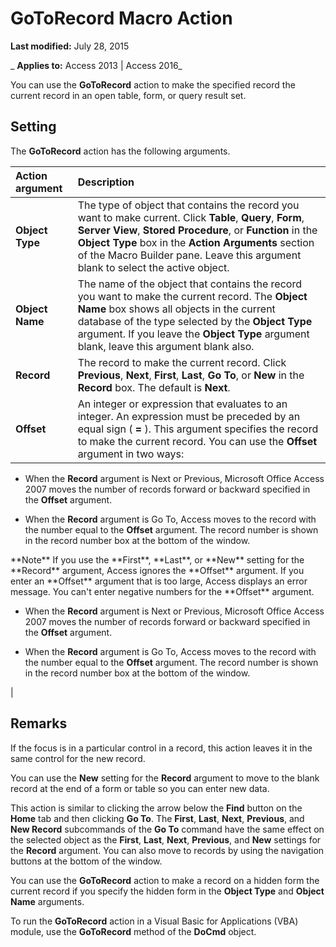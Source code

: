 
# GoToRecord Macro Action

 **Last modified:** July 28, 2015

 _ **Applies to:** Access 2013 | Access 2016_

You can use the  **GoToRecord** action to make the specified record the current record in an open table, form, or query result set.


## Setting

The  **GoToRecord** action has the following arguments.



|**Action argument**|**Description**|
|:-----|:-----|
|**Object Type**|The type of object that contains the record you want to make current. Click  **Table**,  **Query**,  **Form**,  **Server View**,  **Stored Procedure**, or  **Function** in the **Object Type** box in the **Action Arguments** section of the Macro Builder pane. Leave this argument blank to select the active object.|
|**Object Name**|The name of the object that contains the record you want to make the current record. The  **Object Name** box shows all objects in the current database of the type selected by the **Object Type** argument. If you leave the **Object Type** argument blank, leave this argument blank also.|
|**Record**|The record to make the current record. Click  **Previous**,  **Next**,  **First**,  **Last**,  **Go To**, or  **New** in the **Record** box. The default is **Next**.|
|**Offset**|An integer or expression that evaluates to an integer. An expression must be preceded by an equal sign ( **=** ). This argument specifies the record to make the current record. You can use the **Offset** argument in two ways:
<ul xmlns:xlink="http://www.w3.org/1999/xlink" xmlns:mtps="http://msdn2.microsoft.com/mtps" xmlns:mshelp="http://msdn.microsoft.com/mshelp" xmlns:ddue="http://ddue.schemas.microsoft.com/authoring/2003/5" xmlns:msxsl="urn:schemas-microsoft-com:xslt"><li><p>When the <b>Record</b>  argument is <span class="ui">Next</span> or <span class="ui">Previous</span>, Microsoft Office Access 2007 moves the number of records forward or backward specified in the <b>Offset</b>  argument.</p></li><li><p>When the <b>Record</b>  argument is <span class="ui">Go To</span>, Access moves to the record with the number equal to the <b>Offset</b>  argument. The record number is shown in the record number box at the bottom of the window.</p></li></ul>
 **Note**  If you use the  **First**,  **Last**, or  **New** setting for the **Record** argument, Access ignores the **Offset** argument. If you enter an **Offset** argument that is too large, Access displays an error message. You can't enter negative numbers for the **Offset** argument.


<ul xmlns:xlink="http://www.w3.org/1999/xlink" xmlns:mtps="http://msdn2.microsoft.com/mtps" xmlns:mshelp="http://msdn.microsoft.com/mshelp" xmlns:ddue="http://ddue.schemas.microsoft.com/authoring/2003/5" xmlns:msxsl="urn:schemas-microsoft-com:xslt"><li><p>When the <b>Record</b>  argument is <span class="ui">Next</span> or <span class="ui">Previous</span>, Microsoft Office Access 2007 moves the number of records forward or backward specified in the <b>Offset</b>  argument.</p></li><li><p>When the <b>Record</b>  argument is <span class="ui">Go To</span>, Access moves to the record with the number equal to the <b>Offset</b>  argument. The record number is shown in the record number box at the bottom of the window.</p></li></ul>|

## Remarks

If the focus is in a particular control in a record, this action leaves it in the same control for the new record.

You can use the  **New** setting for the **Record** argument to move to the blank record at the end of a form or table so you can enter new data.

This action is similar to clicking the arrow below the  **Find** button on the **Home** tab and then clicking **Go To**. The  **First**,  **Last**,  **Next**,  **Previous**, and  **New Record** subcommands of the **Go To** command have the same effect on the selected object as the **First**,  **Last**,  **Next**,  **Previous**, and  **New** settings for the **Record** argument. You can also move to records by using the navigation buttons at the bottom of the window.

You can use the  **GoToRecord** action to make a record on a hidden form the current record if you specify the hidden form in the **Object Type** and **Object Name** arguments.

To run the  **GoToRecord** action in a Visual Basic for Applications (VBA) module, use the **GoToRecord** method of the **DoCmd** object.

